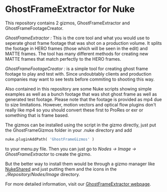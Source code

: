 # GhostFrameExtractor for Nuke

This repository contains 2 gizmos, GhostFrameExtractor and GhostFrameFootageCreator. 

*GhostFrameExtractor :* This is the core tool and what you would use to seperate ghost frame footage that was shot on a production volume. It splits the footage in HERO frames (those which will be seen in the edit) and MATTE frames. The tool has many different methods for creating new MATTE frames that match perfectly to the HERO frames. 

*GhostFrameFootageCreator :* is a simple tool for creating ghost frame footage to play and test with. Since undoubtably clients and production companies may want to see tests before commiting to shooting this way. 

Also contained in this repository are some Nuke scripts showing simple examples as well as a bunch footage that was shot ghost frame as well as generated test footage. Please note that the footage is provided as mp4 due to size limitations. However, motion vectors and optical flow plugins don't really like mp4 so you should convert these first to ProRes or exr or something that is frame based.

The gizmos can be installed using the script in the gizmo directly, just put the GhostFrameGizmos folder in your .nuke directory and add 
```python
nuke.pluginAddPath( 'GhostFrameGizmos' )
```
to your menu.py file. Then you can just go to *Nodes -> Image -> GhostFrameExtractor* to create the gizmo. 

But the better way to install them would be through a gizmo manager like [NukeShared](https://maxvanleeuwen.com/project/nukeshared/) and just putting them and the icons in the *./Repository/Nodes/Image* directory.

For more detailed information, visit our [GhostFrameExtractor webpage](https://www.itaki.com/ghostframeextractor-for-nuke/).
